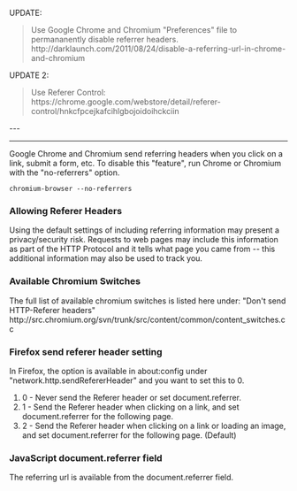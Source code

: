 UPDATE:
<blockquote>
Use Google Chrome and Chromium "Preferences" file to permananently disable referrer headers. http://darklaunch.com/2011/08/24/disable-a-referring-url-in-chrome-and-chromium
</blockquote>

UPDATE 2:
<blockquote>
Use Referer Control: https://chrome.google.com/webstore/detail/referer-control/hnkcfpcejkafcihlgbojoidoihckciin
</blockquote>

---<hr />

Google Chrome and Chromium send referring headers when you click on a link, submit a form, etc. To disable this "feature", run Chrome or Chromium with the "no-referrers" option.

```
chromium-browser --no-referrers
```

<h3>Allowing Referer Headers</h3>
Using the default settings of including referring information may present a privacy/security risk. Requests to web pages may include this information as part of the HTTP Protocol and it tells what page you came from -- this additional information may also be used to track you.

<h3>Available Chromium Switches</h3>
The full list of available chromium switches is listed here under: "Don't send HTTP-Referer headers"
http://src.chromium.org/svn/trunk/src/content/common/content_switches.cc


<h3>Firefox send referer header setting</h3>
In Firefox, the option is available in about:config under "network.http.sendRefererHeader" and you want to set this to 0.

<ol>
    <li>0 - Never send the Referer header or set document.referrer.</li>
    <li>1 - Send the Referer header when clicking on a link, and set document.referrer for the following page.</li>
    <li>2 - Send the Referer header when clicking on a link or loading an image, and set document.referrer for the following page. (Default)</li>
</ol>

<h3>JavaScript document.referrer field</h3>
The referring url is available from the document.referrer field.